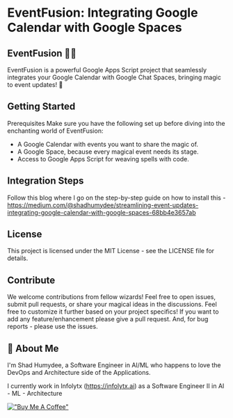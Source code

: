 # EventFusion: Integrating Google Calendar with Google Spaces

## EventFusion 📅✨
EventFusion is a powerful Google Apps Script project that seamlessly integrates your Google Calendar with Google Chat Spaces, bringing magic to event updates! 🚀

## Getting Started
Prerequisites
Make sure you have the following set up before diving into the enchanting world of EventFusion:

- A Google Calendar with events you want to share the magic of.
- A Google Space, because every magical event needs its stage.
- Access to Google Apps Script for weaving spells with code.

## Integration Steps
Follow this blog where I go on the step-by-step guide on how to install this -
https://medium.com/@shadhumydee/streamlining-event-updates-integrating-google-calendar-with-google-spaces-68bb4e3657ab

## License
This project is licensed under the MIT License - see the LICENSE file for details.

## Contribute
We welcome contributions from fellow wizards! Feel free to open issues, submit pull requests, or share your magical ideas in the discussions.
Feel free to customize it further based on your project specifics! If you want to add
any feature/enhancement please give a pull request. And, for bug reports - please use the
issues.

## 🚀 About Me
I'm Shad Humydee, a Software Engineer in AI/ML who happens to love the DevOps and Architecture side of the Applications.

I currently work in Infolytx (https://infolytx.ai) as a Software Engineer II in AI - ML - Architecture

[!["Buy Me A Coffee"](https://www.buymeacoffee.com/assets/img/custom_images/orange_img.png)](https://www.buymeacoffee.com/shad.humydee)
